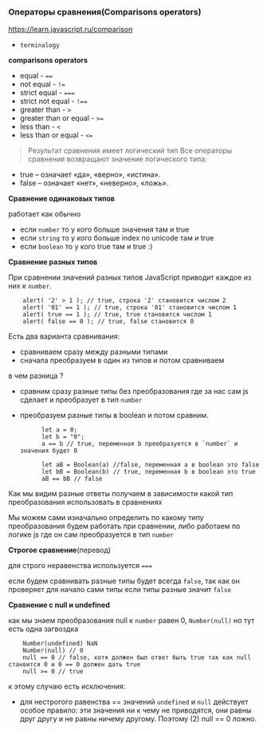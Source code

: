 ### Операторы сравнения(Comparisons operators)

https://learn.javascript.ru/comparison

- `terminalogy`

**comparisons operators**

- equal - `==`
- not equal - `!=`
- strict equal - `===`
- strict not equal - `!==`
- greater than - `>`
- greater than or equal - `>=`
- less than - `<`
- less than or equal - `<=`

> Результат сравнения имеет логический тип
> Все операторы сравнения возвращают значение логического типа:

- true – означает «да», «верно», «истина».
- false – означает «нет», «неверно», «ложь».

**Сравнение одинаковых типов**

работает как обычно

- если `number` то у кого больше значения там и true
- если `string` то у кого больше index по unicode там и true
- если `boolean` то у кого true там и true :)

**Сравнение разных типов** 

При сравнении значений разных типов JavaScript приводит каждое из них к `number`.

        alert( '2' > 1 ); // true, строка '2' становится числом 2
        alert( '01' == 1 ); // true, строка '01' становится числом 1
        alert( true == 1 ); // true, true становится числом 1
        alert( false == 0 ); // true, false становится 0

Есть два варианта сравнивания:

- сравниваем сразу между разными типами
- сначала преобразуем в один из типов и потом сравниваем

в чем разница ?

- сравним сразу разные типы без преобразования где за нас сам js сделает и преобразует в тип `number`
- преобразуем разные типы в boolean и потом сравним.

            let a = 0;
            let b = "0";
            a == b // true, переменная b преобразуется в `number` и значения будет 0 
            
            let aB = Boolean(a) //false, переменная a в boolean это false  
            let bB = Boolean(b) // true, переменная b в boolean это true
            aB == bB // false 

Как мы видим разные ответы получаем в зависимости какой тип преобразования использовать в сравнениях

Мы можем сами изначально определить по какому типу преобразования будем работать при сравнении, либо работаем по логике
js где он сам преобразуется в тип `number`

**Строгое сравнение**(перевод)

для строго неравенства используется `===`

если будем сравнивать разные типы будет всегда `false`,
так как он проверяет для начало сами типы если типы разные значит `false`

**Сравнение с null и undefined**

как мы знаем преобразования null к `number` равен 0, `Number(null)`
но тут есть одна загвоздка

        Number(undefined) NaN
        Number(null) // 0
        null == 0 // false, хотя должен был ответ быть true так как null станвится 0 и 0 == 0 должен дать true
        null >= 0 // true

к этому случаю есть исключения:

- для нестрогого равенства == значений `undefined` и `null` действует особое правило: эти значения ни к чему не
  приводятся, они равны друг другу и не равны ничему другому. Поэтому (2) null == 0 ложно.
